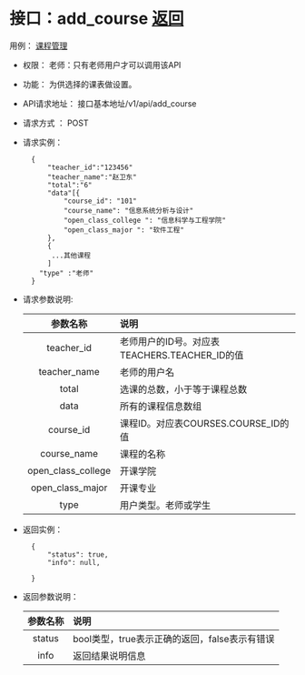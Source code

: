 # 接口：add_course  [返回](../README.md)
用例： [课程管理](../用例/课程管理.md)

- 权限：
    老师：只有老师用户才可以调用该API

- 功能：
    为供选择的课表做设置。

- API请求地址：
   接口基本地址/v1/api/add_course

- 请求方式 ：
    POST
    
- 请求实例： 

        {
            "teacher_id":"123456"
            "teacher_name":"赵卫东"
            "total":"6"
            "data"[{
                "course_id": "101"
                "course_name": "信息系统分析与设计"
                "open_class_college ": "信息科学与工程学院"
                "open_class_major ": "软件工程"
            },
            {
             ...其他课程
            ]
          "type" :"老师"
        }


- 请求参数说明:        

  |参数名称|说明|
  |:---------:|:--------------------------------------------------------|      
  |teacher_id|老师用户的ID号。对应表TEACHERS.TEACHER_ID的值|
  |teacher_name|老师的用户名| 
  |total|选课的总数，小于等于课程总数|
  |data|所有的课程信息数组|
  |course_id|课程ID。对应表COURSES.COURSE_ID的值|
  |course_name|课程的名称|
  |open_class_college|开课学院|
  |open_class_major |开课专业|
  |type|用户类型。老师或学生|
  
- 返回实例：

        {         
            "status": true,
            "info": null,    

        }
 
- 返回参数说明： 
 
  |参数名称|说明|
  |:---------:|:--------------------------------------------------------|      
  |status|bool类型，true表示正确的返回，false表示有错误|
  |info|返回结果说明信息|
